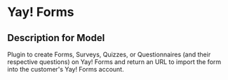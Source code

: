 # Yay! Forms

## Description for Model

Plugin to create Forms, Surveys, Quizzes, or Questionnaires (and their respective questions) on Yay! Forms and return an URL to import the form into the customer's Yay! Forms account.

